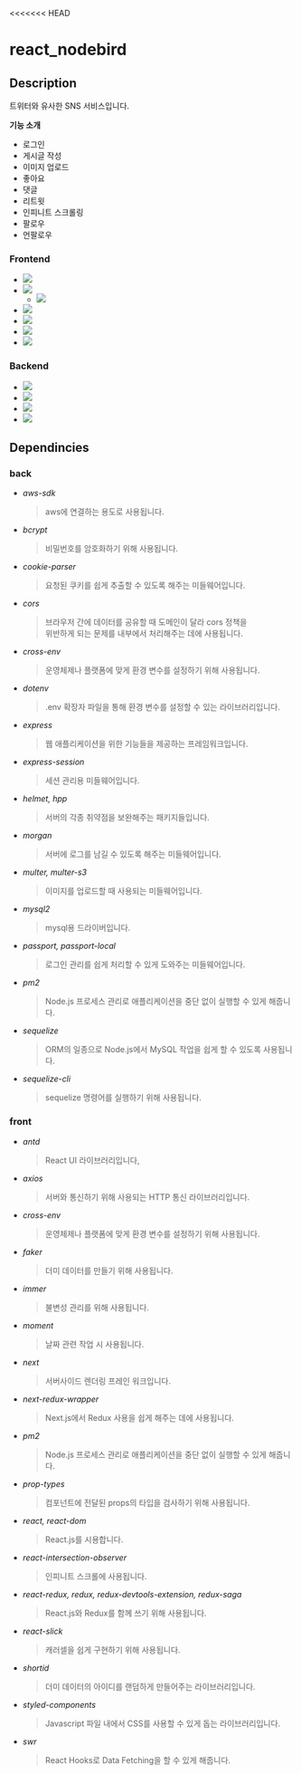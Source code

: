 <<<<<<< HEAD

# react_nodebird

## Description

트위터와 유사한 SNS 서비스입니다.

**기능 소개**

-   로그인
-   게시글 작성
-   이미지 업로드
-   좋아요
-   댓글
-   리트윗
-   인피니트 스크롤링
-   팔로우
-   언팔로우

### Frontend

-   <img src="https://img.shields.io/badge/React-61DAFB?style=flat&logo=React&logoColor=white"/>
-   <img src="https://img.shields.io/badge/Redux-764ABC?style=flat&logo=Redux&logoColor=white"/>

    -   <img src="https://img.shields.io/badge/Redux Saga-999999?style=flat&logo=Redux-Saga&logoColor=white"/>

-   <img src="https://img.shields.io/badge/Next-000000?style=flat&logo=Next.js&logoColor=white"/>
-   <img src="https://img.shields.io/badge/Express-000000?style=flat&logo=Express&logoColor=white"/>
-   <img src="https://img.shields.io/badge/styled components-DB7093?style=flat&logo=styled-components&logoColor=white"/>
-   <img src="https://img.shields.io/badge/Ant Design-0170FE?style=flat&logo=Ant Design&logoColor=white"/>

### Backend

-   <img src="https://img.shields.io/badge/Node.js-339933?style=flat&logo=Node.js&logoColor=white"/>
-   <img src="https://img.shields.io/badge/Express-000000?style=flat&logo=Express&logoColor=white"/>
-   <img src="https://img.shields.io/badge/MySQL-4479A1?style=flat&logo=MySQL&logoColor=white"/>
-   <img src="https://img.shields.io/badge/Sequelize-52B0E7?style=flat&logo=Sequelize&logoColor=white"/>

## Dependincies

### back

-   _aws-sdk_
    > aws에 연결하는 용도로 사용됩니다.
-   _bcrypt_
    > 비밀번호를 암호화하기 위해 사용됩니다.
-   _cookie-parser_
    > 요청된 쿠키를 쉽게 추출할 수 있도록 해주는 미들웨어입니다.
-   _cors_
    > 브라우저 간에 데이터를 공유할 때 도메인이 달라 cors 정책을  
    > 위반하게 되는 문제를 내부에서 처리해주는 데에 사용됩니다.
-   _cross-env_
    > 운영체제나 플랫폼에 맞게 환경 변수를 설정하기 위해 사용됩니다.
-   _dotenv_
    > .env 확장자 파일을 통해 환경 변수를 설정할 수 있는 라이브러리입니다.
-   _express_
    > 웹 애플리케이션을 위한 기능들을 제공하는 프레임워크입니다.
-   _express-session_
    > 세션 관리용 미들웨어입니다.
-   _helmet, hpp_
    > 서버의 각종 취약점을 보완해주는 패키지들입니다.
-   _morgan_
    > 서버에 로그를 남길 수 있도록 해주는 미들웨어입니다.
-   _multer, multer-s3_
    > 이미지를 업로드할 때 사용되는 미들웨어입니다.
-   _mysql2_
    > mysql용 드라이버입니다.
-   _passport, passport-local_
    > 로그인 관리를 쉽게 처리할 수 있게 도와주는 미들웨어입니다.
-   _pm2_
    > Node.js 프로세스 관리로 애플리케이션을 중단 없이 실행할 수 있게 해줍니다.
-   _sequelize_
    > ORM의 일종으로 Node.js에서 MySQL 작업을 쉽게 할 수 있도록 사용됩니다.
-   _sequelize-cli_
    > sequelize 명령어를 실행하기 위해 사용됩니다.

### front

-   _antd_
    > React UI 라이브러리입니다,
-   _axios_
    > 서버와 통신하기 위해 사용되는 HTTP 통신 라이브러리입니다.
-   _cross-env_
    > 운영체제나 플랫폼에 맞게 환경 변수를 설정하기 위해 사용됩니다.
-   _faker_
    > 더미 데이터를 만들기 위해 사용됩니다.
-   _immer_
    > 불변성 관리를 위해 사용됩니다.
-   _moment_
    > 날짜 관련 작업 시 사용됩니다.
-   _next_
    > 서버사이드 렌더링 프레인 워크입니다.
-   _next-redux-wrapper_
    > Next.js에서 Redux 사용을 쉽게 해주는 데에 사용됩니다.
-   _pm2_
    > Node.js 프로세스 관리로 애플리케이션을 중단 없이 실행할 수 있게 해줍니다.
-   _prop-types_
    > 컴포넌트에 전달된 props의 타입을 검사하기 위해 사용됩니다.
-   _react, react-dom_
    > React.js를 시용합니다.
-   _react-intersection-observer_
    > 인피니트 스크롤에 사용됩니다.
-   _react-redux, redux, redux-devtools-extension, redux-saga_
    > React.js와 Redux를 함께 쓰기 위해 사용됩니다.
-   _react-slick_
    > 캐러셀을 쉽게 구현하기 위해 사용됩니다.
-   _shortid_
    > 더미 데이터의 아이디를 랜덤하게 만들어주는 라이브러리입니다.
-   _styled-components_
    > Javascript 파일 내에서 CSS를 사용할 수 있게 돕는 라이브러리입니다.
-   _swr_
    > React Hooks로 Data Fetching을 할 수 있게 해줍니다.
